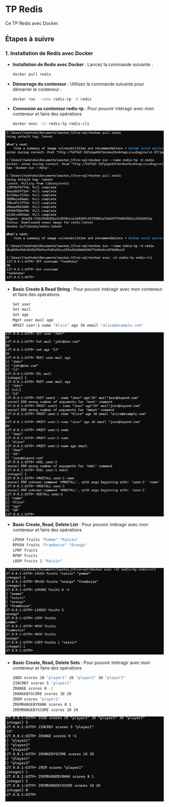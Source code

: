 # TP Redis

Ce TP Redis avec Docker.

## Étapes à suivre

### 1. Installation de Redis avec Docker
- **Installation de Redis avec Docker** : Lancez la commande suivante :
    ```bash
    docker pull redis
    ```
- **Démarrage du conteneur** : Utilisez la commande suivante pour démarrer le conteneur :
    ```bash
    docker run --name redis-tp -d redis
    ```
- **Connexion au conteneur redis-tp** : Pour pouvoir intéragir avec mon conteneur et faire des opérations
    ```bash
    docker exec -it redis-tp redis-cli
    ```
![Capture de l'exécution de mon code](basicCommand.png)
- **Basic Create & Read String** : Pour pouvoir intéragir avec mon conteneur et faire des opérations
    ```bash
    Set user
    Set mail
    Set age
    Mget user mail age
    HMSET user:1 name "Alice" age 30 email "alice@example.com"
    ```
![Capture de l'exécution de mon code](createRead.png)

- **Basic Create, Read, Delete List** : Pour pouvoir intéragir avec mon conteneur et faire des opérations
    ```bash
    LPUSH fruits "Pomme" "Raisin"
    RPUSH fruits "Framboise" "Orange"
    LPOP fruits    
    RPOP fruits
    LREM fruits 1 "Raisin"    
    ```
![Capture de l'exécution de mon code](List.png)
- **Basic Create, Read, Delete Sets** : Pour pouvoir intéragir avec mon conteneur et faire des opérations
    ```bash
    ZADD scores 10 "player1" 20 "player2" 30 "player3"
    ZINCRBY scores 5 "player1"
    ZRANGE scores 0 -1   
    ZRANGEBYSCORE scores 10 20 
    ZREM scores "player1"   
    ZREMRANGEBYRANK scores 0 1
    ZREMRANGEBYSCORE scores 10 20 
    ```
![Capture de l'exécution de mon code](players.png)
